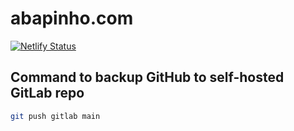 # abapinho.com

[![Netlify Status](https://api.netlify.com/api/v1/badges/97b54fcd-ab3f-4d87-b9d0-d3bf355363c6/deploy-status)](https://app.netlify.com/sites/abapinho-com/deploys)

## Command to backup GitHub to self-hosted GitLab repo

```bash
git push gitlab main
```
